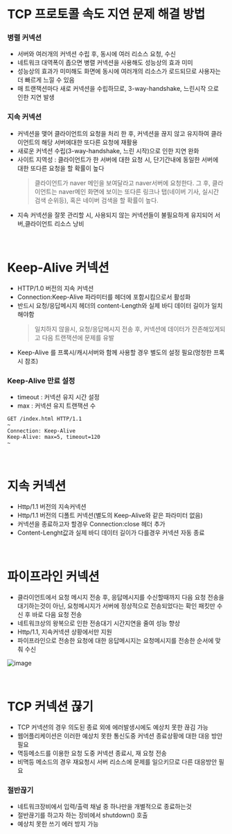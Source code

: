 # TCP 프로토콜 속도 지연 문제 해결 방법
### 병렬 커넥션
* 서버와 여러개의 커넥션 수립 후, 동시에 여러 리소스 요청, 수신
* 네트워크 대역폭이 좁으면 병렬 커넥션을 사용해도 성능상의 효과 미미 
* 성능상의 효과가 미미해도 화면에 동시에 여러개의 리소스가 로드되므로 사용자는 더 빠르게 느낄 수 있음
* 매 트랜잭션마다 새로 커넥션을 수립하므로, 3-way-handshake, 느린시작 으로 인한 지연 발생 

### 지속 커넥션
* 커넥션을 맺어 클라이언트의 요청을 처리 한 후, 커넥션을 끊지 않고 유지하여 클라이언트의 해당 서버에대한 또다른 요청에 재활용
* 새로운 커넥션 수립(3-way-handshake, 느린 시작)으로 인한 지연 완화
* 사이트 지역성 : 클라이언트가 한 서버에 대한 요청 시, 단기간내에 동일한 서버에 대한 또다른 요청을 할 확률이 높다
   > 클라이언트가 naver 메인을 보여달라고 naver서버에 요청한다. 그 후, 클라이언트는 naver메인 화면에 보이는 또다른 링크나 탭(네이버 기사, 실시간 검색 순위등), 혹은 네이버 검색을 할 확률이 높다.
* 지속 커넥션을 잘못 관리할 시, 사용되지 않는 커넥션들이 불필요하게 유지되어 서버,클라이언트 리소스 낭비

<br>

# Keep-Alive 커넥션
* HTTP/1.0 버전의 지속 커넥션
* Connection:Keep-Alive 파라미터를 헤더에 포함시킴으로서 활성화
* 반드시 요청/응답메시지 헤더의 content-Length와 실제 바디 데이터 길이가 일치해야함
   > 일치하지 않을시, 요청/응답메시지 전송 후, 커넥션에 데이터가 잔존해있게되고 다음 트랜잭션에 문제를 유발
* Keep-Alive 를 프록시/캐시서버와 함께 사용할 경우 별도의 설정 필요(멍청한 프록시 참조)

### Keep-Alive 만료 설정
* timeout : 커넥션 유지 시간 설정
* max : 커넥션 유지 트랜잭션 수
```
GET /index.html HTTP/1.1
~
Connection: Keep-Alive
Keep-Alive: max=5, timeout=120
~
```

<br>

# 지속 커넥션
* Http/1.1 버전의 지속커넥션
* Http/1.1 버전의 디폴트 커넥션(별도의 Keep-Alive와 같은 파라미터 없음)
* 커넥션을 종료하고자 할경우 Connection:close 헤더 추가
* Content-Lenght값과 실제 바디 데이터 길이가 다를경우 커넥션 자동 종료

<br>

# 파이프라인 커넥션
* 클라이언트에서 요청 메시지 전송 후, 응답메시지를 수신할때까지 다음 요청 전송을 대기하는것이 아닌, 요청메시지가 서버에 정상적으로 전송되었다는 확인 패킷만 수신 후 바로 다음 요청 전송
* 네트워크상의 왕복으로 인한 전송대기 시간지연을 줄여 성능 향상
* Http/1.1, 지속커넥션 상황에서만 지원
* 파이프라인으로 전송한 요청에 대한 응답메시지는 요청메시지를 전송한 순서에 맞춰 수신

![image](https://media.oss.navercorp.com/user/13474/files/22daeea6-6f5e-11e9-8b01-57c0646feec7)

<br>

# TCP 커넥션 끊기
* TCP 커넥션의 경우 의도된 종료 외에 에러발생시에도 예상치 못한 끊김 가능
* 웹어플리케이션은 이러한 예상치 못한 통신도중 커넥션 종료상황에 대한 대응 방안 필요
* 멱등메소드를 이용한 요청 도중 커넥션 종료시, 재 요청 전송
* 비멱등 메소드의 경우 재요청시 서버 리소스에 문제를 일으키므로 다른 대응방안 필요
### 절반끊기
* 네트워크장비에서 입력/출력 채널 중 하나만을 개별적으로 종료하는것
* 절반끊기를 하고자 하는 장비에서 shutdown() 호출
* 예상치 못한 쓰기 에러 방지 가능